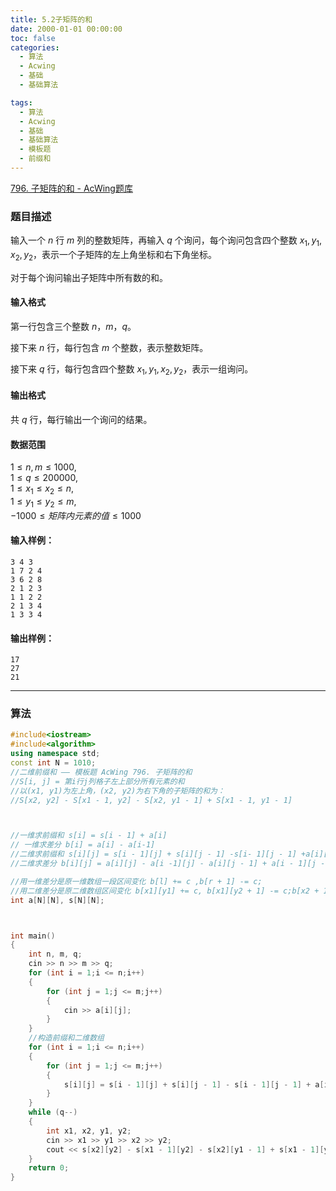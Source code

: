 ```yaml
---
title: 5.2子矩阵的和
date: 2000-01-01 00:00:00
toc: false
categories:
  - 算法
  - Acwing
  - 基础
  - 基础算法

tags:
  - 算法
  - Acwing
  - 基础
  - 基础算法
  - 模板题
  - 前缀和
---
```


[796. 子矩阵的和 - AcWing题库](https://www.acwing.com/problem/content/798/)

### 题目描述
输入一个 $n$ 行 $m$ 列的整数矩阵，再输入 $q$ 个询问，每个询问包含四个整数 $x_1, y_1, x_2, y_2$，表示一个子矩阵的左上角坐标和右下角坐标。

对于每个询问输出子矩阵中所有数的和。

#### 输入格式

第一行包含三个整数 $n，m，q$。

接下来 $n$ 行，每行包含 $m$ 个整数，表示整数矩阵。

接下来 $q$ 行，每行包含四个整数 $x_1, y_1, x_2, y_2$，表示一组询问。

#### 输出格式

共 $q$ 行，每行输出一个询问的结果。

#### 数据范围

$1 \le n,m \le 1000$,  
$1 \le q \le 200000$,  
$1 \le x_1 \le x_2 \le n$,  
$1 \le y_1 \le y_2 \le m$,  
$-1000 \le 矩阵内元素的值 \le 1000$

#### 输入样例：

```
3 4 3
1 7 2 4
3 6 2 8
2 1 2 3
1 1 2 2
2 1 3 4
1 3 3 4
```

#### 输出样例：

```
17
27
21
```

---
### 算法

```cpp
#include<iostream>
#include<algorithm>
using namespace std;
const int N = 1010;
//二维前缀和 —— 模板题 AcWing 796. 子矩阵的和
//S[i, j] = 第i行j列格子左上部分所有元素的和
//以(x1, y1)为左上角，(x2, y2)为右下角的子矩阵的和为：
//S[x2, y2] - S[x1 - 1, y2] - S[x2, y1 - 1] + S[x1 - 1, y1 - 1]



//一维求前缀和 s[i] = s[i - 1] + a[i]
// 一维求差分 b[i] = a[i] - a[i-1]
//二维求前缀和 s[i][j] = s[i - 1][j] + s[i][j - 1] -s[i- 1][j - 1] +a[i][j]
//二维求差分 b[i][j] = a[i][j] - a[i -1][j] - a[i][j - 1] + a[i - 1][j - 1]

//用一维差分是原一维数组一段区间变化 b[l] += c ,b[r + 1] -= c;
//用二维差分是原二维数组区间变化 b[x1][y1] += c, b[x1][y2 + 1] -= c;b[x2 + 1][y1] -= c, b[x2 + 1][y2 + 1] += c;
int a[N][N], s[N][N];



int main()
{
    int n, m, q;
    cin >> n >> m >> q;
    for (int i = 1;i <= n;i++)
    {
        for (int j = 1;j <= m;j++)
        {
            cin >> a[i][j];
        }
    }
    //构造前缀和二维数组
    for (int i = 1;i <= n;i++)
    {
        for (int j = 1;j <= m;j++)
        {
            s[i][j] = s[i - 1][j] + s[i][j - 1] - s[i - 1][j - 1] + a[i][j];
        }
    }
    while (q--)
    {
        int x1, x2, y1, y2;
        cin >> x1 >> y1 >> x2 >> y2;
        cout << s[x2][y2] - s[x1 - 1][y2] - s[x2][y1 - 1] + s[x1 - 1][y1 - 1] << endl;
    }
    return 0;
}
```


